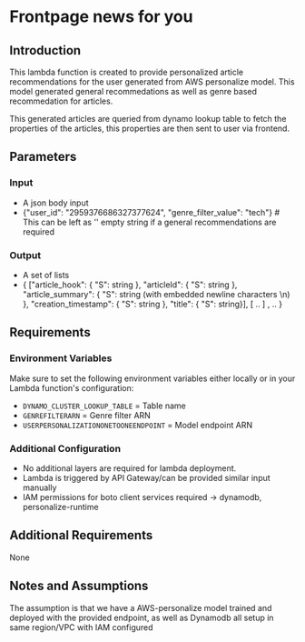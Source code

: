 # Frontpage news for you

## Introduction
This lambda function is created to provide personalized article recommendations for the user generated from AWS personalize model. This model generated general recommedations as well as genre based recommedation for articles. 

This generated articles are queried from dynamo lookup table to fetch the properties of the articles, this properties are then sent to user via frontend.

## Parameters

### Input

- A json body input
-
    {"user_id": "2959376686327377624",
    "genre_filter_value": "tech"}   # This can be left as '' empty string if a general recommendations are required

### Output

- A set of lists
-
    { 
        ["article_hook": { 
          "S": string 
        }, 
        "articleId": { 
          "S": string 
        }, 
        "article_summary": { 
          "S": string     (with embedded newline characters \n) 
        }, 
        "creation_timestamp": { 
          "S": string 
        }, 
        "title": { 
          "S": string}], [
            ..
          ] , ..
      } 


## Requirements

### Environment Variables
Make sure to set the following environment variables either locally or in your Lambda function's configuration:

- `DYNAMO_CLUSTER_LOOKUP_TABLE` =	Table name
- `GENREFILTERARN` =	Genre filter ARN
- `USERPERSONALIZATIONONETOONEENDPOINT` =	Model endpoint ARN

### Additional Configuration
- No additional layers are required for lambda deployment. 
- Lambda is triggered by API Gateway/can be provided similar input manually
- IAM permissions for boto client services required -> dynamodb, personalize-runtime

## Additional Requirements
None

## Notes and Assumptions
The assumption is that we have a AWS-personalize model trained and deployed with the provided endpoint, as well as Dynamodb all setup in same region/VPC with IAM configured